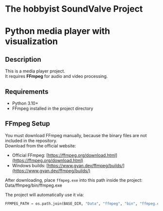 # The hobbyist SoundValve Project
# Python media player with visualization

## Description
This is a media player project.  
It requires **FFmpeg** for audio and video processing.

## Requirements
- Python 3.10+
- FFmpeg installed in the project directory

## FFmpeg Setup
You must download FFmpeg manually, because the binary files are not included in the repository.  
Download from the official website:

- Official FFmpeg: [https://ffmpeg.org/download.html](https://ffmpeg.org/download.html)  
- Windows builds: [https://www.gyan.dev/ffmpeg/builds/](https://www.gyan.dev/ffmpeg/builds/)

After downloading, place `ffmpeg.exe` into this path inside the project:
Data/ffmpeg/bin/ffmpeg.exe


The project will automatically use it via:
```python
FFMPEG_PATH = os.path.join(BASE_DIR, "Data", "ffmpeg", "bin", "ffmpeg.exe")
